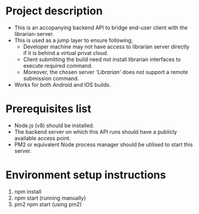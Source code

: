 # Project description

- This is an accopanying backend API to bridge end-user client with the librarian-server.
- This is used as a jump layer to ensure following;
    - Developer machine may not have access to librarian server directly if it is behind a virtual privat cloud.
    - Client submitting the build need not install librarian interfaces to execute required command.
    - Moreover, the chosen server _'Librarian'_ does not support a remote submission command.
- Works for both Android and IOS builds.

# Prerequisites list

- Node.js (v8) should be installed.
- The backend server on which this API runs should have a publicly available access point.
- PM2 or equivalent Node process manager should be utilised to start this server.

# Environment setup instructions

1. npm install
2. npm start (running manually)
3. pm2 npm start (using pm2)
